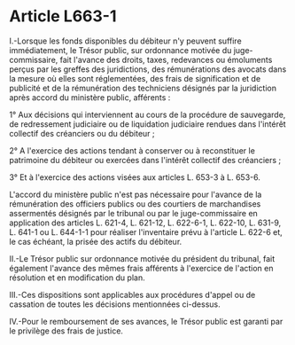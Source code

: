 # Article L663-1

<p>I.-Lorsque les fonds disponibles du débiteur n'y peuvent suffire immédiatement, le Trésor public, sur ordonnance motivée du juge-commissaire, fait l'avance des droits, taxes, redevances ou émoluments perçus par les greffes des juridictions, des rémunérations des avocats dans la mesure où elles sont réglementées, des frais de signification et de publicité et de la rémunération des techniciens désignés par la juridiction après accord du ministère public, afférents : </p><p>1° Aux décisions qui interviennent au cours de la procédure de sauvegarde, de redressement judiciaire ou de liquidation judiciaire rendues dans l'intérêt collectif des créanciers ou du débiteur ; </p><p>2° A l'exercice des actions tendant à conserver ou à reconstituer le patrimoine du débiteur ou exercées dans l'intérêt collectif des créanciers ; </p><p>3° Et à l'exercice des actions visées aux articles L. 653-3 à L. 653-6.</p><p> L'accord du ministère public n'est pas nécessaire pour l'avance de la rémunération des officiers publics ou des courtiers de marchandises assermentés désignés par le tribunal ou par le juge-commissaire en application des articles L. 621-4, L. 621-12, L. 622-6-1, L. 622-10, L. 631-9, L. 641-1 ou L. 644-1-1 pour réaliser l'inventaire prévu à l'article L. 622-6 et, le cas échéant, la prisée des actifs du débiteur.</p><p>II.-Le Trésor public sur ordonnance motivée du président du tribunal, fait également l'avance des mêmes frais afférents à l'exercice de l'action en résolution et en modification du plan. </p><p>III.-Ces dispositions sont applicables aux procédures d'appel ou de cassation de toutes les décisions mentionnées ci-dessus. </p><p>IV.-Pour le remboursement de ses avances, le Trésor public est garanti par le privilège des frais de justice.</p>